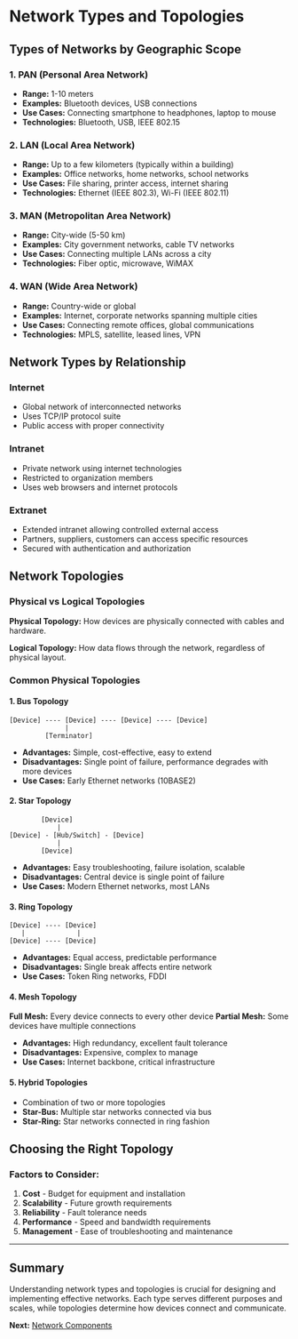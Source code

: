 # Network Types and Topologies

## Types of Networks by Geographic Scope

### 1. **PAN (Personal Area Network)**
- **Range:** 1-10 meters
- **Examples:** Bluetooth devices, USB connections
- **Use Cases:** Connecting smartphone to headphones, laptop to mouse
- **Technologies:** Bluetooth, USB, IEEE 802.15

### 2. **LAN (Local Area Network)**
- **Range:** Up to a few kilometers (typically within a building)
- **Examples:** Office networks, home networks, school networks
- **Use Cases:** File sharing, printer access, internet sharing
- **Technologies:** Ethernet (IEEE 802.3), Wi-Fi (IEEE 802.11)

### 3. **MAN (Metropolitan Area Network)**
- **Range:** City-wide (5-50 km)
- **Examples:** City government networks, cable TV networks
- **Use Cases:** Connecting multiple LANs across a city
- **Technologies:** Fiber optic, microwave, WiMAX

### 4. **WAN (Wide Area Network)**
- **Range:** Country-wide or global
- **Examples:** Internet, corporate networks spanning multiple cities
- **Use Cases:** Connecting remote offices, global communications
- **Technologies:** MPLS, satellite, leased lines, VPN

## Network Types by Relationship

### **Internet**
- Global network of interconnected networks
- Uses TCP/IP protocol suite
- Public access with proper connectivity

### **Intranet**
- Private network using internet technologies
- Restricted to organization members
- Uses web browsers and internet protocols

### **Extranet**
- Extended intranet allowing controlled external access
- Partners, suppliers, customers can access specific resources
- Secured with authentication and authorization

## Network Topologies

### **Physical vs Logical Topologies**

**Physical Topology:** How devices are physically connected with cables and hardware.

**Logical Topology:** How data flows through the network, regardless of physical layout.

### Common Physical Topologies

#### 1. **Bus Topology**
```
[Device] ---- [Device] ---- [Device] ---- [Device]
              |
         [Terminator]
```
- **Advantages:** Simple, cost-effective, easy to extend
- **Disadvantages:** Single point of failure, performance degrades with more devices
- **Use Cases:** Early Ethernet networks (10BASE2)

#### 2. **Star Topology**
```
        [Device]
            |
[Device] - [Hub/Switch] - [Device]
            |
        [Device]
```
- **Advantages:** Easy troubleshooting, failure isolation, scalable
- **Disadvantages:** Central device is single point of failure
- **Use Cases:** Modern Ethernet networks, most LANs

#### 3. **Ring Topology**
```
[Device] ---- [Device]
   |             |
[Device] ---- [Device]
```
- **Advantages:** Equal access, predictable performance
- **Disadvantages:** Single break affects entire network
- **Use Cases:** Token Ring networks, FDDI

#### 4. **Mesh Topology**

**Full Mesh:** Every device connects to every other device
**Partial Mesh:** Some devices have multiple connections

- **Advantages:** High redundancy, excellent fault tolerance
- **Disadvantages:** Expensive, complex to manage
- **Use Cases:** Internet backbone, critical infrastructure

#### 5. **Hybrid Topologies**
- Combination of two or more topologies
- **Star-Bus:** Multiple star networks connected via bus
- **Star-Ring:** Star networks connected in ring fashion

## Choosing the Right Topology

### Factors to Consider:
1. **Cost** - Budget for equipment and installation
2. **Scalability** - Future growth requirements
3. **Reliability** - Fault tolerance needs
4. **Performance** - Speed and bandwidth requirements
5. **Management** - Ease of troubleshooting and maintenance

---

## Summary

Understanding network types and topologies is crucial for designing and implementing effective networks. Each type serves different purposes and scales, while topologies determine how devices connect and communicate.

**Next:** [Network Components](./network-components.md)